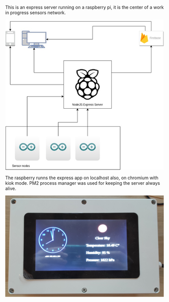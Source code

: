 This is an express server running on a raspberry pi, it is the center of a work in progress sensors network.

![alt text](https://raw.githubusercontent.com/CristiScarlat/local-domotics-express-server/main/docs/my-domotics-schema.jpg?raw=true)

The raspberry runns the express app on localhost also, on chromium with kiok mode.
PM2 process manager was used for keeping the server always alive.

![alt text](https://raw.githubusercontent.com/CristiScarlat/local-domotics-express-server/main/docs/IMG_20220101_195801.jpg?raw=true&s=100)




